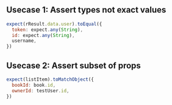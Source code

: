 ## Usecase 1: Assert types not exact values
```js
expect(rResult.data.user).toEqual({
  token: expect.any(String),
  id: expect.any(String),
  username,
})
```

## Usecase 2: Assert subset of props
```js
expect(listItem).toMatchObject({
  bookId: book.id,
  ownerId: testUser.id,
})
```
